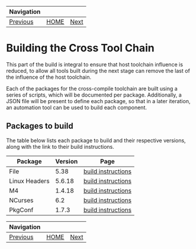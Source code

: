 | Navigation |||
| --- | --- | ---: |
| [Previous](Preparations.md) | [HOME](README.md) | [Next](BasicToolChain.md) |

# Building the Cross Tool Chain

This part of the build is integral to ensure that host toolchain influence is reduced, to allow all tools built during the next stage can remove the last of the influence of the host toolchain.

Each of the packages for the cross-compile toolchain are built using a series of scripts, which will be documented per package. Additionally, a JSON file will be present to define each package, so that in a later iteration, an automation tool can be used to build each component.

## Packages to build

The table below lists each package to build and their respective versions, along with the link to their build instructions.

| Package | Version | Page |
| --- | --- | --- |
| File | 5.38 | [build instructions](crosscompile-tools-pkgs/File/) |
| Linux Headers | 5.6.18 | [build instructions](crosscompile-tools-pkgs/LinuxHeaders/) |
| M4 | 1.4.18 | [build instructions](crosscompile-tools-pkgs/M4/) |
| NCurses | 6.2 | [build instructions](crosscompile-tools-pkgs/NCurses/) |
| PkgConf | 1.7.3 | [build instructions](crosscompile-tools-pkgs/PkgConf/) |


| Navigation |||
| --- | --- | ---: |
| [Previous](Preparations.md) | [HOME](README.md) | [Next](BasicToolChain.md) |
